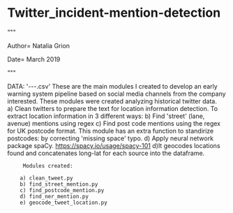 # Twitter_incident-mention-detection
"""

Author= Natalia Grion

Date= March 2019

"""


DATA:
'---.csv'
 These are the main modules I created to develop an early warning system pipeline based on social media channels from the company interested.
 These modules were created analyzing historical twitter data.  
a) Clean twitters to prepare the text for location information detection.
  To extract location information in 3 different ways:
b) Find 'street' (lane, avenue) mentions using regex
c) Find post code mentions using the regex for UK postcode format. This module has an extra function to standirize postcodes: by correcting 'missing space' typo. 
d) Apply neural network package spaCy. https://spacy.io/usage/spacy-101
d)It geocodes locations found and concatenates long-lat for each source into the dataframe. 


         Modules created: 

        a) clean_tweet.py
        b) find_street_mention.py
        c) find_postcode_mention.py
        d) find_ner_mention.py
        e) geocode_tweet_location.py
